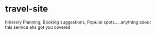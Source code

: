 # travel-site
Itinerary Planning, Booking suggestions, Popular spots.....anything about this service ahs got you covered
